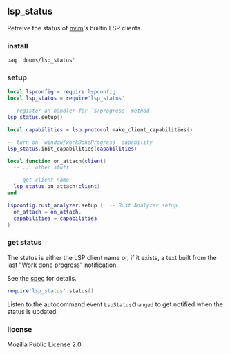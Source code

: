 ## lsp_status

Retreive the status of [nvim](https://neovim.io/)'s builtin LSP clients.

### install

```
paq 'doums/lsp_status'
```

### setup
```lua
local lspconfig = require'lspconfig'
local lsp_status = require'lsp_status'

-- register an handler for `$/progress` method
lsp_status.setup()

local capabilities = lsp.protocol.make_client_capabilities()

-- turn on `window/workDoneProgress` capability
lsp_status.init_capabilities(capabilities)

local function on_attach(client)
  -- ... other stuff

  -- get client name
  lsp_status.on_attach(client)
end

lspconfig.rust_analyzer.setup {  -- Rust Analyzer setup
  on_attach = on_attach,
  capabilities = capabilities
}
```

### get status

The status is either the LSP client name or, if it exists, a text built from the last "Work done progress" notification.

See the [spec](https://microsoft.github.io/language-server-protocol/specifications/specification-current/#workDoneProgress) for details.

```lua
require'lsp_status'.status()
```
Listen to the autocommand event `LspStatusChanged` to get notified when the status is updated.

### license
Mozilla Public License 2.0
